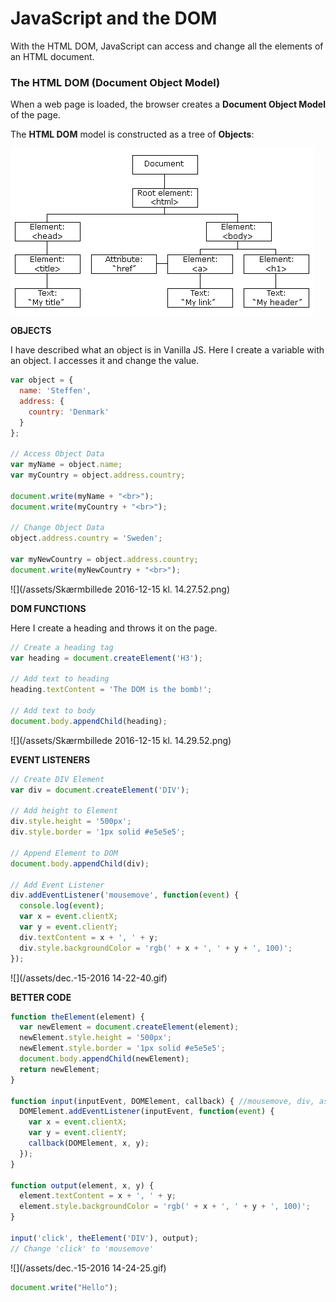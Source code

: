 # JavaScript and the DOM

With the HTML DOM, JavaScript can access and change all the elements of an HTML document.

### The HTML DOM \(Document Object Model\)

When a web page is loaded, the browser creates a **Document Object Model** of the page.

The **HTML DOM** model is constructed as a tree of **Objects**:

![](/assets/pic_htmltree.gif)

**OBJECTS**

I have described what an object is in Vanilla JS. Here I create a variable with an object. I accesses it and change the value. 

```js
var object = {
  name: 'Steffen',
  address: {
    country: 'Denmark'
  }
};

// Access Object Data
var myName = object.name;
var myCountry = object.address.country;

document.write(myName + "<br>");
document.write(myCountry + "<br>");

// Change Object Data
object.address.country = 'Sweden';

var myNewCountry = object.address.country;
document.write(myNewCountry + "<br>");
```

![](/assets/Skærmbillede 2016-12-15 kl. 14.27.52.png)

**DOM FUNCTIONS**

Here I create a heading and throws it on the page.

```js
// Create a heading tag 
var heading = document.createElement('H3');

// Add text to heading
heading.textContent = 'The DOM is the bomb!';

// Add text to body
document.body.appendChild(heading);
```

![](/assets/Skærmbillede 2016-12-15 kl. 14.29.52.png)

**EVENT LISTENERS**

```js
// Create DIV Element
var div = document.createElement('DIV');

// Add height to Element
div.style.height = '500px';
div.style.border = '1px solid #e5e5e5';

// Append Element to DOM
document.body.appendChild(div); 

// Add Event Listener
div.addEventListener('mousemove', function(event) {
  console.log(event);
  var x = event.clientX;
  var y = event.clientY;
  div.textContent = x + ', ' + y;
  div.style.backgroundColor = 'rgb(' + x + ', ' + y + ', 100)';
});
```

![](/assets/dec.-15-2016 14-22-40.gif)

**BETTER CODE**

```js
function theElement(element) {
  var newElement = document.createElement(element);
  newElement.style.height = '500px';
  newElement.style.border = '1px solid #e5e5e5';
  document.body.appendChild(newElement);
  return newElement;
}

function input(inputEvent, DOMElement, callback) { //mousemove, div, asynchronous
  DOMElement.addEventListener(inputEvent, function(event) {
    var x = event.clientX;
    var y = event.clientY;
    callback(DOMElement, x, y);
  });
}

function output(element, x, y) {
  element.textContent = x + ', ' + y;
  element.style.backgroundColor = 'rgb(' + x + ', ' + y + ', 100)';
}

input('click', theElement('DIV'), output);
// Change 'click' to 'mousemove'
```

![](/assets/dec.-15-2016 14-24-25.gif)

```js
document.write("Hello");
```



